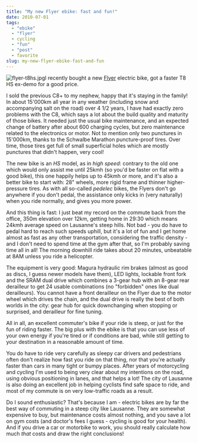 ```yaml
---
title: "My new Flyer ebike: fast and fun!"
date: 2010-07-01
tags: 
  - "ebike"
  - "flyer"
  - cycling
  - "fun"
  - "post"
  - favorite  
slug: my-new-flyer-ebike-fast-and-fun
---
```


![flyer-t8hs.jpg](/assets/images/flyer-t8hs.jpg "flyer-t8hs.jpg")I recently bought a new [Flyer](http://flyer.ch/) electric bike, got a faster T8 HS ex-demo for a good price.

I sold the previous C8+ to my nephew, happy that it's staying in the family! In about 15'000km all year in any weather (including snow and accompanying salt on the road) over 4 1/2 years, I have had exactly zero problems with the C8, which says a lot about the build quality and maturity of those bikes. It needed just the usual bike maintenance, and an expected change of battery after about 600 charging cycles, but zero maintenance related to the electronics or motor. Not to mention only two punctures in 15'000km, thanks to the Schwalbe Marathon puncture-proof tires. Over time, those tires get full of small superficial holes which are mostly punctures that didn't happen, very cool!

The new bike is an _HS_ model, as in _high speed_: contrary to the old one which would only assist me until 25kmh (so you'd be faster on flat with a good bike), this one happily helps up to 45kmh or more, and it's also a better bike to start with: 28" wheels, more rigid frame and thinner higher-pressure tires. As with all so-called _pedelec_ bikes, the Flyers don't go anywhere if you don't pedal, the assistance only kicks in (very naturally) when you ride normally, and gives you more power.

And this thing is fast: I just beat my record on the commute back from the office, 350m elevation over 12km, getting home in 29:30 which means 24kmh average speed on Lausanne's steep hills. Not bad - you do have to pedal hard to reach such speeds uphill, but it's a lot of fun and I get home almost as fast as any other transportation, considering the traffic density - and I don't need to spend time at the gym after that, so I'm probably saving time all in all! The morning downhill ride takes about 20 minutes, unbeatable at 8AM unless you ride a helicopter.

The equipment is very good: Magura hydraulic rim brakes (almost as good as discs, I guess newer models have them), LED lights, lockable front fork and the SRAM dual drive which combines a 3-gear hub with an 8-gear rear derailleur to get 24 usable combinations (no "forbidden" ones like dual derailleurs). You cannot have a front derailleur on the Flyer due to the motor wheel which drives the chain, and the dual drive is really the best of both worlds in the city: gear hub for quick downchanging when stopping or surprised, and derailleur for fine tuning.

All in all, an excellent commuter's bike if your ride is steep, or just for the fun of riding faster. The big plus with the ebike is that you can use less of your own energy if you're tired or if conditions are bad, while still getting to your destination in a reasonable amount of time.

You do have to ride very carefully as sleepy car drivers and pedestrians often don't realize how fast you ride on that thing, nor that you're actually faster than cars in many tight or bumpy places. After years of motorcycling and cycling I'm used to being very clear about my intentions on the road, using obvious positioning in lanes, and that helps a lot! The city of Lausanne is also doing an excellent job in helping cyclists find safe space to ride, and most of my commute is on very low-traffic roads as a result.

Do I sound enthusiastic? That's because I am - electric bikes are by far the best way of commuting in a steep city like Lausanne. They are somewhat expensive to buy, but maintenance costs almost nothing, and you save a lot on gym costs (and doctor's fees I guess - cycling is good for your health). And if you drive a car or motorbike to work, you should really calculate how much _that_ costs and draw the right conclusions!

